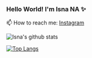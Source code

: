 ### Hello World! I'm Isna NA ✨

📫 How to reach me: 
[Instagram](https://instagram.com/isna.n.a)

![Isna's github stats](https://github-readme-stats.vercel.app/api?username=isnamaku&theme=tokyonight)

[![Top Langs](https://github-readme-stats.vercel.app/api/top-langs/?username=isnamaku&show_icons=true&theme=tokyonight&count_private=true&langs_count=10)](https://github.com/isnamaku/readme)
<!--
**isnamaku/isnamaku** is a ✨ _special_ ✨ repository because its `README.md` (this file) appears on your GitHub profile.

Here are some ideas to get you started:

- 🔭 I’m currently working on ...
- 🌱 I’m currently learning ...
- 👯 I’m looking to collaborate on ...
- 🤔 I’m looking for help with ...
- 💬 Ask me about ...
- 📫 How to reach me: ...
- 😄 Pronouns: ...
- ⚡ Fun fact: ...
-->
